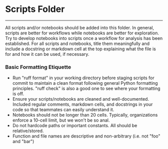 # Scripts Folder

---

All scripts and/or notebooks should be added into this folder. In general, scripts 
are better for workflows while notebooks are better for exploration. Try to 
develop notebooks into scripts once a workflow for analysis has been established. 
For all scripts and notebooks, title them meaningfully and include a docstring 
or markdown cell at the top explaining what the file is for and how it can be used,
 if necessary.

### Basic Formatting Etiquette

- Run "ruff format" in your working directory before staging scripts for commit 
to maintain a clean format following general Python formatting principles. "ruff check" 
is also a good one to see where your formatting is off.
- Ensure your scripts/notebooks are cleaned and well-documented. Included regular 
comments, markdown cells, and docstrings in your code so that teammates can easily 
understand it.
- Notebooks should not be longer than 20 cells. Typically, organizations enforce 
a 10-cell limit, but we won't be so anal.
- Do not hardcode paths or important constants. All should be relative/stored.
- Function and file names are descriptive and non-arbitrary (i.e. not "foo" and "bar")

